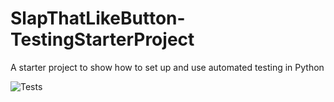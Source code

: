# SlapThatLikeButton-TestingStarterProject
A starter project to show how to set up and use automated testing in Python 

![Tests](https://github.com/wsilveira-usp/SlapThatLikeButton-TestingStarterProject/actions/workflows/tests.yml/badge.svg)
